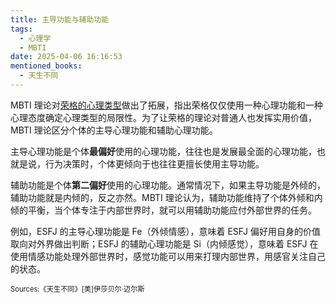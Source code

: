 ```yaml
---
title: 主导功能与辅助功能
tags:
  - 心理学
  - MBTI
date: 2025-04-06 16:16:53
mentioned_books:
  - 天生不同
---
```


MBTI 理论对[荣格的心理类型](/cards/荣格-心理类型)做出了拓展，指出荣格仅仅使用一种心理功能和一种心理态度确定心理类型的局限性。为了让荣格的理论对普通人也发挥实用价值，MBTI 理论区分个体的主导心理功能和辅助心理功能。

主导心理功能是个体**最偏好**使用的心理功能，往往也是发展最全面的心理功能，也就是说，行为决策时，个体更倾向于也往往更擅长使用主导功能。

辅助功能是个体**第二偏好**使用的心理功能。通常情况下，如果主导功能是外倾的，辅助功能就是内倾的，反之亦然。MBTI 理论认为，辅助功能维持了个体外倾和内倾的平衡，当个体专注于内部世界时，就可以用辅助功能应付外部世界的任务。

例如，ESFJ 的主导心理功能是 Fe（外倾情感），意味着 ESFJ 偏好用自身的价值取向对外界做出判断；ESFJ 的辅助心理功能是 Si（内倾感觉），意味着 ESFJ 在使用情感功能处理外部世界时，感觉功能可以用来打理内部世界，用感官关注自己的状态。

<span style="font-size:80%">Sources:《天生不同》[美]伊莎贝尔·迈尔斯</span>
